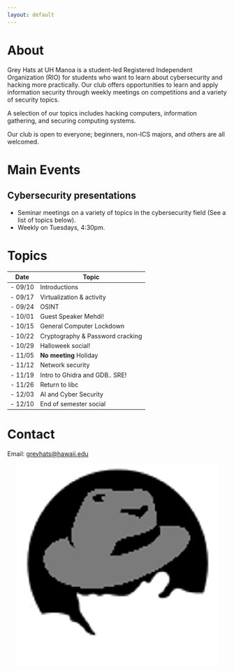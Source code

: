 ```yaml
---
layout: default
---
```


# [](#about)About

Grey Hats at UH Manoa is a student-led Registered Independent Organization (RIO) for students who want to learn about cybersecurity and hacking more practically. Our club offers opportunities to learn and apply information security through weekly meetings on competitions and a variety of security topics.


A selection of our topics includes hacking computers, information gathering, and securing computing systems.


Our club is open to everyone; beginners, non-ICS majors, and others are all welcomed.

# [](#mainevents)Main Events

## Cybersecurity presentations
  - Seminar meetings on a variety of topics in the cybersecurity field (See a list of topics below).
  - Weekly on Tuesdays, 4:30pm.


# [](#topics)Topics

  |   Date   |    Topic                         |
  | -------- | -------------------------------- |
  | - 09/10  | Introductions                    |
  | - 09/17  | Virtualization & activity        |
  | - 09/24  | OSINT                            |
  | - 10/01  | Guest Speaker Mehdi!             | 
  | - 10/15  | General Computer Lockdown        |
  | - 10/22  | Cryptography & Password cracking |
  | - 10/29  | Halloweek social!                |
  | - 11/05  | **No meeting** Holiday           |
  | - 11/12  | Network security                 |
  | - 11/19  | Intro to Ghidra and GDB.. SRE!   |
  | - 11/26  | Return to libc                   |
  | - 12/03  | AI and Cyber Security            |
  | - 12/10  | End of semester social           |


# [](#contact)Contact

Email: greyhats@hawaii.edu

<center>
	<img src="greyhats.png"/>
</center>


